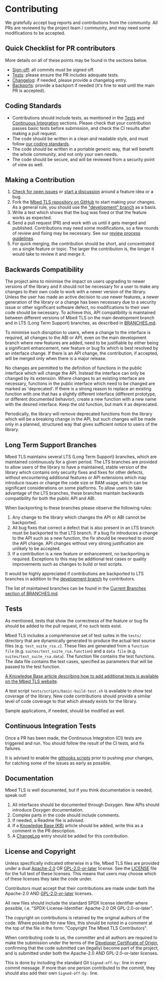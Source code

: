 Contributing
============
We gratefully accept bug reports and contributions from the community. All PRs are reviewed by the project team / community, and may need some modifications to
be accepted.

Quick Checklist for PR contributors
-----------------------------------
More details on all of these points may be found in the sections below.

- [Sign-off](#license-and-copyright): all commits must be signed off.
- [Tests](#tests): please ensure the PR includes adequate tests.
- [Changelog](#documentation): if needed, please provide a changelog entry.
- [Backports](#long-term-support-branches): provide a backport if needed (it's fine to wait until the main PR is accepted).

Coding Standards
----------------
- Contributions should include tests, as mentioned in the [Tests](#tests) and [Continuous Integration](#continuous-integration-tests) sections. Please check that your contribution passes basic tests before submission, and check the CI results after making a pull request.
- The code should be written in a clean and readable style, and must follow [our coding standards](https://mbed-tls.readthedocs.io/en/latest/kb/development/mbedtls-coding-standards/).
- The code should be written in a portable generic way, that will benefit the whole community, and not only your own needs.
- The code should be secure, and will be reviewed from a security point of view as well.

Making a Contribution
---------------------
1. [Check for open issues](https://github.com/Mbed-TLS/mbedtls/issues) or [start a discussion](https://lists.trustedfirmware.org/mailman3/lists/mbed-tls.lists.trustedfirmware.org) around a feature idea or a bug.
1. Fork the [Mbed TLS repository on GitHub](https://github.com/Mbed-TLS/mbedtls) to start making your changes. As a general rule, you should use the ["development" branch](https://github.com/Mbed-TLS/mbedtls/tree/development) as a basis.
1. Write a test which shows that the bug was fixed or that the feature works as expected.
1. Send a pull request (PR) and work with us until it gets merged and published. Contributions may need some modifications, so a few rounds of review and fixing may be necessary. See our [review process guidelines](https://mbed-tls.readthedocs.io/en/latest/reviews/review-for-contributors/).
1. For quick merging, the contribution should be short, and concentrated on a single feature or topic. The larger the contribution is, the longer it would take to review it and merge it.

Backwards Compatibility
-----------------------

The project aims to minimise the impact on users upgrading to newer versions of the library and it should not be necessary for a user to make any changes to their own code to work with a newer version of the library. Unless the user has made an active decision to use newer features, a newer generation of the library or a change has been necessary due to a security issue or other significant software defect, no modifications to their own code should be necessary. To achieve this, API compatibility is maintained between different versions of Mbed TLS on the main development branch and in LTS (Long Term Support) branches, as described in [BRANCHES.md](BRANCHES.md).

To minimise such disruption to users, where a change to the interface is required, all changes to the ABI or API, even on the main development branch where new features are added, need to be justifiable by either being a significant enhancement, new feature or bug fix which is best resolved by an interface change. If there is an API change, the contribution, if accepted, will be merged only when there is a major release.

No changes are permitted to the definition of functions in the public interface which will change the API. Instead the interface can only be changed by its extension. Where changes to an existing interface are necessary, functions in the public interface which need to be changed are marked as 'deprecated'. If there is a strong reason to replace an existing function with one that has a slightly different interface (different prototype, or different documented behavior), create a new function with a new name with the desired interface. Keep the old function, but mark it as deprecated.

Periodically, the library will remove deprecated functions from the library which will be a breaking change in the API, but such changes will be made only in a planned, structured way that gives sufficient notice to users of the library.

Long Term Support Branches
--------------------------
Mbed TLS maintains several LTS (Long Term Support) branches, which are maintained continuously for a given period. The LTS branches are provided to allow users of the library to have a maintained, stable version of the library which contains only security fixes and fixes for other defects, without encountering additional features or API extensions which may introduce issues or change the code size or RAM usage, which can be significant considerations on some platforms. To allow users to take advantage of the LTS branches, these branches maintain backwards compatibility for both the public API and ABI.

When backporting to these branches please observe the following rules:

1. Any change to the library which changes the API or ABI cannot be backported.
1. All bug fixes that correct a defect that is also present in an LTS branch must be backported to that LTS branch. If a bug fix introduces a change to the API such as a new function, the fix should be reworked to avoid the API change. API changes without very strong justification are unlikely to be accepted.
1. If a contribution is a new feature or enhancement, no backporting is required. Exceptions to this may be additional test cases or quality improvements such as changes to build or test scripts.

It would be highly appreciated if contributions are backported to LTS branches in addition to the [development branch](https://github.com/Mbed-TLS/mbedtls/tree/development) by contributors.

The list of maintained branches can be found in the [Current Branches section
of BRANCHES.md](BRANCHES.md#current-branches).

Tests
-----
As mentioned, tests that show the correctness of the feature or bug fix should be added to the pull request, if no such tests exist.

Mbed TLS includes a comprehensive set of test suites in the `tests/` directory that are dynamically generated to produce the actual test source files (e.g. `test_suite_rsa.c`). These files are generated from a `function file` (e.g. `suites/test_suite_rsa.function`) and a `data file` (e.g. `suites/test_suite_rsa.data`). The function file contains the test functions. The data file contains the test cases, specified as parameters that will be passed to the test function.

[A Knowledge Base article describing how to add additional tests is available on the Mbed TLS website](https://mbed-tls.readthedocs.io/en/latest/kb/development/test_suites/).

A test script `tests/scripts/basic-build-test.sh` is available to show test coverage of the library. New code contributions should provide a similar level of code coverage to that which already exists for the library.

Sample applications, if needed, should be modified as well.

Continuous Integration Tests
----------------------------
Once a PR has been made, the Continuous Integration (CI) tests are triggered and run. You should follow the result of the CI tests, and fix failures.

It is advised to enable the [githooks scripts](https://github.com/Mbed-TLS/mbedtls/tree/development/tests/git-scripts) prior to pushing your changes, for catching some of the issues as early as possible.

Documentation
-------------
Mbed TLS is well documented, but if you think documentation is needed, speak out!

1. All interfaces should be documented through Doxygen. New APIs should introduce Doxygen documentation.
1. Complex parts in the code should include comments.
1. If needed, a Readme file is advised.
1. If a [Knowledge Base (KB)](https://mbed-tls.readthedocs.io/en/latest/kb/) article should be added, write this as a comment in the PR description.
1. A [ChangeLog](https://github.com/Mbed-TLS/mbedtls/blob/development/ChangeLog.d/00README.md) entry should be added for this contribution.

License and Copyright
---------------------

Unless specifically indicated otherwise in a file, Mbed TLS files are provided under a dual [Apache-2.0](https://spdx.org/licenses/Apache-2.0.html) OR [GPL-2.0-or-later](https://spdx.org/licenses/GPL-2.0-or-later.html) license. See the [LICENSE](LICENSE) file for the full text of these licenses. This means that users may choose which of these licenses they take the code under.

Contributors must accept that their contributions are made under both the Apache-2.0 AND [GPL-2.0-or-later](https://spdx.org/licenses/GPL-2.0-or-later.html) licenses.

All new files should include the standard SPDX license identifier where possible, i.e. "SPDX-License-Identifier: Apache-2.0 OR GPL-2.0-or-later".

The copyright on contributions is retained by the original authors of the code. Where possible for new files, this should be noted in a comment at the top of the file in the form: "Copyright The Mbed TLS Contributors".

When contributing code to us, the committer and all authors are required to make the submission under the terms of the [Developer Certificate of Origin](dco.txt), confirming that the code submitted can (legally) become part of the project, and is submitted under both the Apache-2.0 AND GPL-2.0-or-later licenses.

This is done by including the standard Git `Signed-off-by:` line in every commit message. If more than one person contributed to the commit, they should also add their own `Signed-off-by:` line.
